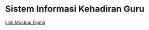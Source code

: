 # Sistem Informasi Kehadiran Guru

[Link Mockup Figma](https://www.figma.com/proto/tIgOCQ4ZdA5bVKsY6J2Cxh/SIKG-Mockup?node-id=73-2&starting-point-node-id=73%3A2&t=K6lk8m28FkGF8v9g-1)
